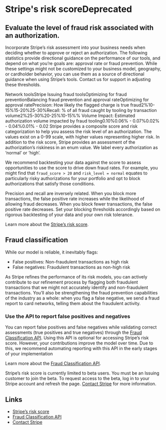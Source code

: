 # Stripe's risk scoreDeprecated

## Evaluate the level of fraud risk associated with an authorization.

Incorporate Stripe’s risk assessment into your business needs when deciding
whether to approve or reject an authorization. The following statistics provide
directional guidance on the performance of our tools, and depend on what you’re
goals are: approval rate or fraud prevention. While these settings might not be
customized to your business model, geography, or cardholder behavior, you can
use them as a source of directional guidance when using Stripe’s tools. Contact
us for support in adjusting these thresholds.

Network toolsStripe Issuing fraud toolsOptimizing for fraud preventionBalancing
fraud prevention and approval rateOptimizing for approval ratePrecision: How
likely the flagged charge is true fraud2%10-15%15-20%25-30%Recall: % of all
fraud caught by tooling by transaction volume2%25-30%20-25%10-15%% Volume
Impact: Estimated authorization volume impacted by fraud tooling0.10%0.06% -
0.07%0.02% - 0.04%0.01% - 0.02
Stripe provides a composite score and risk categorization to help you assess the
risk level of an authorization. The values exist on a 0-99 scale, with higher
values representing higher risk. In addition to the risk score, Stripe provides
an assessment of the authorization’s riskiness in an enum value. We label every
authorization as ‘normal’ or ’high’.

We recommend backtesting your data against the score to assess opportunities to
use the score to drive down fraud rates. For example, you might find that
`fraud_score > 20` and `risk_level = normal` equates to particularly risky
authorizations for your portfolio and opt to block authorizations that satisfy
those conditions.

Precision and recall are inversely related. When you block more transactions,
the false positive rate increases while the likelihood of allowing fraud
decreases. When you block fewer transactions, the false positive rate decreases.
Set your blocking thresholds accordingly based on rigorous backtesting of your
data and your own risk tolerance.

Learn more about the [Stripe’s risk
score](https://docs.stripe.com/api/issuing/authorizations/object#issuing_authorization_object-risk_assessment-fraud_risk).

## Fraud classification

While our model is reliable, it inevitably flags:

- False positives: Non-fraudulent transactions as high risk
- False negatives: Fraudulent transactions as non-high risk

As Stripe refines the performance of its risk models, you can actively
contribute to our refinement process by flagging both fraudulent transactions
that we might not accurately identify and non-fraudulent transactions. You’ll
also be strengthening the fraud prevention capabilities of the industry as a
whole: when you flag a false negative, we send a fraud report to card networks,
telling them about the fraudulent activity.

### Use the API to report false positives and negatives

You can report false positives and false negatives while validating correct
assessments (true positives and true negatives) through the [Fraud
Classification
API](https://docs.stripe.com/api/issuing/fraud_classification/create). Using
this API is optional for accessing Stripe’s risk score. However, your
contributions improve the model over time. Due to this, we recommend automating
reporting with this API in the early stages of your implementation

Learn more about the [Fraud Classification
API](https://docs.stripe.com/api/issuing/fraud_classification/create).

Stripe’s risk score is currently limited to beta users. You must be an Issuing
customer to join the beta. To request access to the beta, log in to your Stripe
account and refresh the page. [Contact Stripe](https://stripe.com/contact/sales)
for more information.

## Links

- [Stripe’s risk
score](https://docs.stripe.com/api/issuing/authorizations/object#issuing_authorization_object-risk_assessment-fraud_risk)
- [Fraud Classification
API](https://docs.stripe.com/api/issuing/fraud_classification/create)
- [Contact Stripe](https://stripe.com/contact/sales)